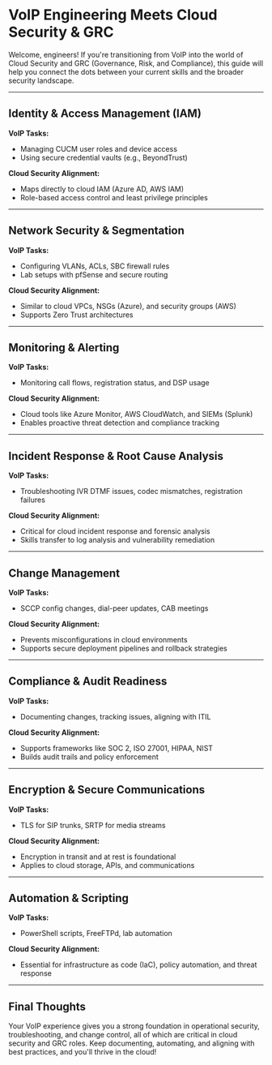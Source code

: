 # VoIP Engineering Meets Cloud Security & GRC

Welcome, engineers! If you're transitioning from VoIP into the world of Cloud Security and GRC (Governance, Risk, and Compliance), this guide will help you connect the dots between your current skills and the broader security landscape.

---

## Identity & Access Management (IAM)

**VoIP Tasks:**
- Managing CUCM user roles and device access
- Using secure credential vaults (e.g., BeyondTrust)

**Cloud Security Alignment:**
- Maps directly to cloud IAM (Azure AD, AWS IAM)
- Role-based access control and least privilege principles

---

## Network Security & Segmentation

**VoIP Tasks:**
- Configuring VLANs, ACLs, SBC firewall rules
- Lab setups with pfSense and secure routing

**Cloud Security Alignment:**
- Similar to cloud VPCs, NSGs (Azure), and security groups (AWS)
- Supports Zero Trust architectures

---

## Monitoring & Alerting

**VoIP Tasks:**
- Monitoring call flows, registration status, and DSP usage

**Cloud Security Alignment:**
- Cloud tools like Azure Monitor, AWS CloudWatch, and SIEMs (Splunk)
- Enables proactive threat detection and compliance tracking

---

## Incident Response & Root Cause Analysis

**VoIP Tasks:**
- Troubleshooting IVR DTMF issues, codec mismatches, registration failures

**Cloud Security Alignment:**
- Critical for cloud incident response and forensic analysis
- Skills transfer to log analysis and vulnerability remediation

---

## Change Management

**VoIP Tasks:**
- SCCP config changes, dial-peer updates, CAB meetings

**Cloud Security Alignment:**
- Prevents misconfigurations in cloud environments
- Supports secure deployment pipelines and rollback strategies

---

## Compliance & Audit Readiness

**VoIP Tasks:**
- Documenting changes, tracking issues, aligning with ITIL

**Cloud Security Alignment:**
- Supports frameworks like SOC 2, ISO 27001, HIPAA, NIST
- Builds audit trails and policy enforcement

---

## Encryption & Secure Communications

**VoIP Tasks:**
- TLS for SIP trunks, SRTP for media streams

**Cloud Security Alignment:**
- Encryption in transit and at rest is foundational
- Applies to cloud storage, APIs, and communications

---

## Automation & Scripting

**VoIP Tasks:**
- PowerShell scripts, FreeFTPd, lab automation

**Cloud Security Alignment:**
- Essential for infrastructure as code (IaC), policy automation, and threat response

---

## Final Thoughts

Your VoIP experience gives you a strong foundation in operational security, troubleshooting, and change control, all of which are critical in cloud security and GRC roles. Keep documenting, automating, and aligning with best practices, and you'll thrive in the cloud!

